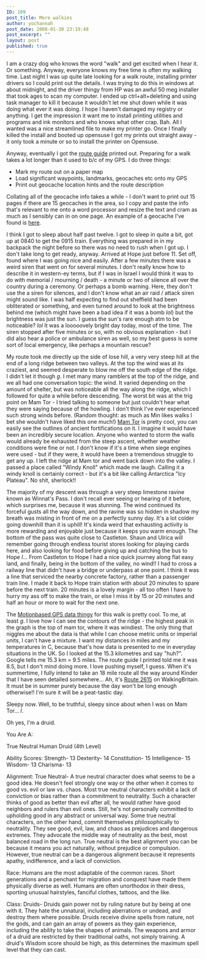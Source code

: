 ```yaml
---
ID: 109
post_title: More walkies
author: yochannah
post_date: 2008-01-30 23:19:48
post_excerpt: ""
layout: post
published: true
---
```

I am a crazy dog who knows the word "walk" and get excited when I hear it. Or something. Anyway, everyone knows my free time is often my walking time. Last night I was up quite late looking for a walk route, installing printer drivers so I could print out the details. I was trying to do this in windows at about midnight, and the driver thingy from HP was an awful 50 meg installer that took ages to scan my computer. I ended up ctrl+alt+deleting and using task manager to kill it because it wouldn't let me shut down while it was doing what ever it was doing. I hope I haven't damaged my registry or anything. I get the impression it want me to install printing utilities and programs and ink monitors and who knows what other crap. Bah. All I wanted was a nice streamlined file to make my printer go. Once I finally killed the install and booted up opensuse I got my prints out straight away - it only took a minute or so to install the printer on Opensuse. 

Anyway, eventually I got the <a href="http://www.walkingbritain.co.uk/walks/walks/walk_b/1286/">route guide</a> printed out. Preparing for a walk takes a lot longer than it used to b/c of my GPS. I do three things:

<ul>
<li>Mark my route out on a paper map</li>
<li>Load significant waypoints, landmarks, geocaches etc onto my GPS</li>
<li>Print out geocache location hints and the route description</li>
</ul>

Collating all of the geocache info takes a while - I don't want to print out 15 pages if there are 15 geocaches in the area, so I copy and paste the info that's relevant to me onto a word processor and resize the text and cram as much as I sensibly can in on one page. An example of a geocache I've found is <a href="http://www.geocaching.com/seek/cache_details.aspx?guid=ab38c75f-7b1f-4ba4-a977-3d3643a74c77">here</a>.

I think I got to sleep about half past twelve. I got to sleep in quite a bit, got up at 0840 to get the 0915 train. Everything was prepared in in my backpack the night before so there was no need to rush when I got up. I don't take long to get ready, anyway. Arrived at Hope just before 11. Set off, found where I was going nice and easily. After a few minutes there was a weird siren that went on for several minutes. I don't really know how to describe it in western-ey terms, but if I was in Israel I would think it was to do with memorial / mourning / death - a minute or two of silence all over the country during a ceremony.  Or perhaps a bomb warning. Here, they don't use the a siren for silences, and I don't know what an air raid / attack siren might sound like. I was half expecting to find out sheffield had been obliterated or something, and even turned around to look at the brightness behind me (which might have been a bad idea if it was a bomb *lol*) but the brightness was just the sun. I guess the sun's rare enough atm to be noticeable? *lol* It was a looooovely bright day today, most of the time. The siren stopped after five minutes or so, with no obvious explanation - but I did also hear a police or ambulance siren as well, so my best guess is some sort of local emergency, like perhaps a mountain rescue? 

My route took me directly up the side of lose hill, a very very steep hill at the end of a long ridge between two valleys. At the top the wind was at its craziest, and seemed desperate to blow me off the south edge of the ridge. I didn't let it though *g*. I met many many ramblers at the top of the ridge, and we all had one conversation topic: the wind. It varied depending on the amount of shelter, but was noticeable all the way along the ridge, which I followed for quite a while before descending. The worst bit was at the trig point on Mam Tor - I tried talking to someone but just couldn't hear what they were saying because of the howling. I don't think I've ever experienced such strong winds before. (Random thought: as much as Min likes walks I bet she wouldn't have liked this one much!) <a href="http://en.wikipedia.org/wiki/Mam_Tor">Mam Tor</a> is pretty cool, you can easily see the outlines of ancient fortifications on it. I imagine it would have been an incredibly secure location. Anyone who wanted to storm the walls would already be exhausted from the steep ascent, whether weather conditions were fine or not. I don't know if it's a time when siege engines were used - but if they were, it would have been a tremendous struggle to get any up. I left the ridge at Mam tor and went back down into the valley. I passed a place called "Windy Knoll" which made me laugh. Calling it a windy knoll is certainly correct - but it's a bit like calling Antarctica "Icy Plateau". No shit, sherlock!! 

The majority of my descent was through a very steep limestone ravine known as <a hred="http://www.nationaltrust.org.uk/main/w-vh/w-visits/w-findaplace/w-highpeakestate/w-highpeakestate-countryside/w-east_midlands-places-winnatspass.htm">Winnat's Pass</a>. I don't recall ever seeing or hearing of it before, which surprises me, because it was stunning. The wind continued its forceful gusts all the way down, and the ravine was so hidden in shadow my breath was misting in front of me on a perfectly sunny day. It's a lot colder going downhill than it is uphill! It's kinda weird that exhausting activity is more rewarding and enjoyable just because it keeps you warm enough. The bottom of the pass was quite close to Castleton. Shaun and Ulrica will remember going through endless tourist stores looking for playing cards here, and also looking for food before giving up and catching the bus to Hope *l*... From Castleton to Hope I had a nice quick journey along flat easy land, and finally, being in the bottom of the valley, no wind!! I had to cross a railway line that didn't have a bridge or underpass at one point. I think it was a line that serviced the nearby concrete factory, rather than a passenger train line. I made it back to Hope train station with about 20 minutes to spare before the next train. 20 minutes is a lovely margin - all too often I have to hurry my ass off to make the train, or else I miss it by 15 or 20 minutes and half an hour or more to wait for the next one. 

The <a href="http://trail.motionbased.com/trail/activity/4879114">Motionbased GPS data thingy</a> for this walk is pretty cool. To me, at least *g*. I love how I can see the contours of the ridge - the highest peak in the graph is the top of mam tor, where it was windiest. The only thing that niggles me about the data is that while I can choose metric units or imperial units, I can't have a mixture. I want my distances in miles and my temperatures in C, because that's how data is presented to me in everyday situations in the UK. So I looked at the 15.3 kilometres and say "huh?". Google tells me 15.3 km = 9.5 miles. The route guide I printed told me it was 8.5, but I don't mind doing more. I love pushing myself, I guess. When it's summertime, I fully intend to take an 18 mile route all the way around Kinder that I have seen detailed somewhere... Ah, it's <a href="http://www.walkingbritain.co.uk/walks/walks/walk_b/2615/">Route 2615</a> on WalkingBritain. It must be in summer purely because the day won't be long enough otherwise!! I'm sure it will be a peat-tastic day.

Sleepy now. Well, to be truthful, sleepy since about when I was on Mam Tor... *l*.

Oh yes, I'm a druid. 


You Are A:

True Neutral Human Druid (4th Level)


Ability Scores:
Strength- 13
Dexterity- 14
Constitution- 15
Intelligence- 15
Wisdom- 13
Charisma- 13

Alignment:
True Neutral- A true neutral character does what seems to be a good idea. He doesn't feel strongly one way or the other when it comes to good vs. evil or law vs. chaos. Most true neutral characters exhibit a lack of conviction or bias rather than a commitment to neutrality. Such a character thinks of good as better than evil after all, he would rather have good neighbors and rulers than evil ones. Still, he's not personally committed to upholding good in any abstract or universal way. Some true neutral characters, on the other hand, commit themselves philosophically to neutrality. They see good, evil, law, and chaos as prejudices and dangerous extremes. They advocate the middle way of neutrality as the best, most balanced road in the long run. True neutral is the best alignment you can be because it means you act naturally, without prejudice or compulsion. However, true neutral can be a dangerous alignment because it represents apathy, indifference, and a lack of conviction.

Race:
Humans are the most adaptable of the common races. Short generations and a penchant for migration and conquest have made them physically diverse as well. Humans are often unorthodox in their dress, sporting unusual hairstyles, fanciful clothes, tattoos, and the like.

Class:
Druids- Druids gain power not by ruling nature but by being at one with it. They hate the unnatural, including aberrations or undead, and destroy them where possible. Druids receive divine spells from nature, not the gods, and can gain an array of powers as they gain experience, including the ability to take the shapes of animals. The weapons and armor of a druid are restricted by their traditional oaths, not simply training. A druid's Wisdom score should be high, as this determines the maximum spell level that they can cast.